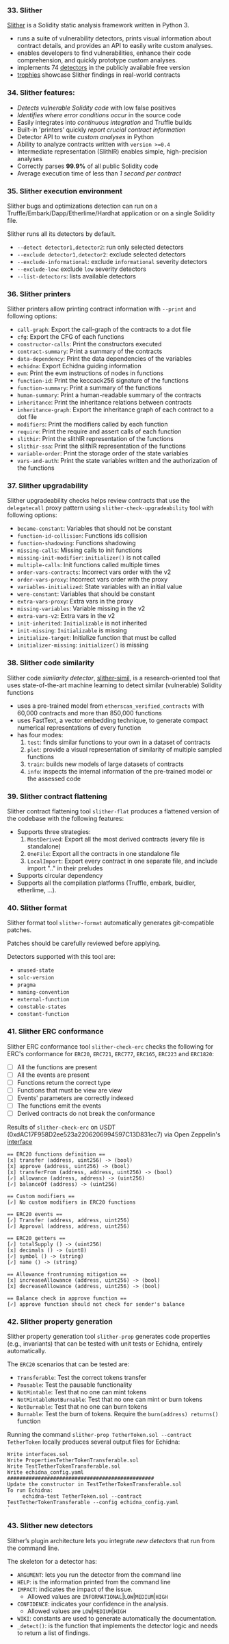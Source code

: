 ### 33. Slither

[Slither](https://github.com/crytic/slither) is a Solidity static analysis framework written in Python 3.
- runs a suite of vulnerability detectors, prints visual information about contract details, and provides an API to easily write custom analyses.
- enables developers to find vulnerabilities, enhance their code comprehension, and quickly prototype custom analyses.
- implements 74 [detectors](https://github.com/crytic/slither#detectors) in the publicly available free version
- [trophies](https://github.com/crytic/slither/blob/master/trophies.md) showcase Slither findings in real-world contracts

### 34. Slither features:

- *Detects vulnerable Solidity code* with low false positives
- *Identifies where error conditions occur* in the source code
- Easily integrates into *continuous integration* and Truffle builds
- Built-in 'printers' quickly *report crucial contract information*
- Detector API to write *custom analyses* in Python
- Ability to analyze contracts written with `version >=0.4`
- Intermediate representation (SlithIR) enables simple, high-precision analyses
- Correctly parses **99.9%** of all public Solidity code
- Average execution time of less than *1 second per contract*

### 35. Slither execution environment

Slither bugs and optimizations detection can run on a Truffle/Embark/Dapp/Etherlime/Hardhat application or on a single Solidity file.

Slither runs all its detectors by default.
- `--detect detector1,detector2`: run only selected detectors
- `--exclude detector1,detector2`: exclude selected detectors
- `--exclude-informational`: exclude `informational` severity detectors
- `--exclude-low`: exclude `low` severity detectors
- `--list-detectors`: lists available detectors

### 36. Slither printers

Slither printers allow printing contract information with `--print` and following options:
- `call-graph`: Export the call-graph of the contracts to a dot file
- `cfg`: Export the CFG of each functions
- `constructor-calls`: Print the constructors executed
- `contract-summary`: Print a summary of the contracts
- `data-dependency`: Print the data dependencies of the variables
- `echidna`: Export Echidna guiding information
- `evm`: Print the evm instructions of nodes in functions
- `function-id`: Print the keccack256 signature of the functions
- `function-summary`: Print a summary of the functions
- `human-summary`: Print a human-readable summary of the contracts
- `inheritance`: Print the inheritance relations between contracts
- `inheritance-graph`: Export the inheritance graph of each contract to a dot file
- `modifiers`: Print the modifiers called by each function
- `require`: Print the require and assert calls of each function
- `slithir`: Print the slithIR representation of the functions
- `slithir-ssa`: Print the slithIR representation of the functions          
- `variable-order`: Print the storage order of the state variables
- `vars-and-auth`: Print the state variables written and the authorization of the functions

### 37. Slither upgradability

Slither upgradeability checks helps review contracts that use the `delegatecall` proxy pattern using `slither-check-upgradeability` tool with following options:
- `became-constant`: Variables that should not be constant
- `function-id-collision`: Functions ids collision
- `function-shadowing`: Functions shadowing
- `missing-calls`: Missing calls to init functions
- `missing-init-modifier`: `initializer()` is not called
- `multiple-calls`: Init functions called multiple times
- `order-vars-contracts`: Incorrect vars order with the v2
- `order-vars-proxy`: Incorrect vars order with the proxy
- `variables-initialized`: State variables with an initial value
- `were-constant`: Variables that should be constant
- `extra-vars-proxy`: Extra vars in the proxy
- `missing-variables`: Variable missing in the v2
- `extra-vars-v2`: Extra vars in the v2
- `init-inherited`: `Initializable` is not inherited
- `init-missing`: `Initializable` is missing
- `initialize-target`: Initialize function that must be called
- `initializer-missing`: `initializer()` is missing

### 38. Slither code similarity

Slither code *similarity detector*, [slither-simil](https://blog.trailofbits.com/2020/10/23/efficient-audits-with-machine-learning-and-slither-simil/), is a research-oriented tool that uses state-of-the-art machine learning to detect similar (vulnerable) Solidity functions
- uses a pre-trained model from `etherscan_verified_contracts` with 60,000 contracts and more than 850,000 functions
- uses FastText, a vector embedding technique, to generate compact numerical representations of every function
- has four modes:
    1. `test`: finds similar functions to your own in a dataset of contracts
    2. `plot`: provide a visual representation of similarity of multiple sampled functions
    3. `train`: builds new models of large datasets of contracts
    4. `info`: inspects the internal information of the pre-trained model or the assessed code

### 39. Slither contract flattening

Slither contract flattening tool `slither-flat` produces a flattened version of the codebase with the following features:
- Supports three strategies:
    1. `MostDerived`: Export all the most derived contracts (every file is standalone)
    2. `OneFile`: Export all the contracts in one standalone file
    3. `LocalImport`: Export every contract in one separate file, and include import ".." in their preludes
- Supports circular dependency
- Supports all the compilation platforms (Truffle, embark, buidler, etherlime, ...).

### 40. Slither format

Slither format tool `slither-format` automatically generates git-compatible patches.

Patches should be carefully reviewed before applying.

Detectors supported with this tool are:
- `unused-state`
- `solc-version`
- `pragma`
- `naming-convention`
- `external-function`
- `constable-states`
- `constant-function`

### 41. Slither ERC conformance

Slither ERC conformance tool `slither-check-erc` checks the following for ERC's conformance for `ERC20`, `ERC721`, `ERC777`, `ERC165`, `ERC223` and `ERC1820`:
- [ ] All the functions are present
- [ ] All the events are present
- [ ] Functions return the correct type
- [ ] Functions that must be view are view
- [ ] Events' parameters are correctly indexed
- [ ] The functions emit the events
- [ ] Derived contracts do not break the conformance

Results of `slither-check-erc` on USDT (0xdAC17F958D2ee523a2206206994597C13D831ec7) via Open Zeppelin's [interface](https://erc20-verifier.openzeppelin.com/)

```
== ERC20 functions definition ==
[x] transfer (address, uint256) -> (bool)
[x] approve (address, uint256) -> (bool)
[x] transferFrom (address, address, uint256) -> (bool)
[✓] allowance (address, address) -> (uint256)
[✓] balanceOf (address) -> (uint256)

== Custom modifiers ==
[✓] No custom modifiers in ERC20 functions

== ERC20 events ==
[✓] Transfer (address, address, uint256)
[✓] Approval (address, address, uint256)

== ERC20 getters ==
[✓] totalSupply () -> (uint256)
[x] decimals () -> (uint8)
[✓] symbol () -> (string)
[✓] name () -> (string)

== Allowance frontrunning mitigation ==
[x] increaseAllowance (address, uint256) -> (bool)
[x] decreaseAllowance (address, uint256) -> (bool)

== Balance check in approve function ==
[✓] approve function should not check for sender's balance
```
### 42. Slither property generation

Slither property generation tool `slither-prop` generates code properties (e.g., invariants) that can be tested with unit tests or Echidna, entirely automatically.

The `ERC20` scenarios that can be tested are:
- `Transferable`: Test the correct tokens transfer
- `Pausable`: Test the pausable functionality
- `NotMintable`: Test that no one can mint tokens
- `NotMintableNotBurnable`: Test that no one can mint or burn tokens
- `NotBurnable`: Test that no one can burn tokens
- `Burnable`: Test the burn of tokens. Require the `burn(address) returns()` function

Running the command `slither-prop TetherToken.sol --contract TetherToken` locally produces several output files for Echidna:

```
Write interfaces.sol
Write PropertiesTetherTokenTransferable.sol
Write TestTetherTokenTransferable.sol
Write echidna_config.yaml
################################################
Update the constructor in TestTetherTokenTransferable.sol
To run Echidna:
	 echidna-test TetherToken.sol --contract TestTetherTokenTransferable --config echidna_config.yaml
`
```

### 43. Slither new detectors  

Slither’s plugin architecture lets you integrate *new detectors* that run from the command line.

The skeleton for a detector has:
- `ARGUMENT`: lets you run the detector from the command line
- `HELP`: is the information printed from the command line
- `IMPACT`: indicates the impact of the issue.
    - Allowed values are `INFORMATIONAL`|`LOW`|`MEDIUM`|`HIGH`
- `CONFIDENCE`: indicates your confidence in the analysis.
    - Allowed values are `LOW`|`MEDIUM`|`HIGH`
- `WIKI`: constants are used to generate automatically the documentation.
- `_detect()`: is the function that implements the detector logic and needs to return a list of findings.
